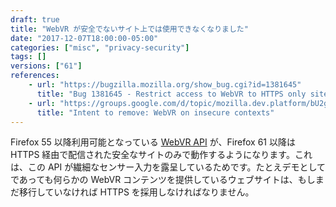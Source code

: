 ```yaml
---
draft: true
title: "WebVR が安全でないサイト上では使用できなくなりました"
date: "2017-12-07T18:00:00-05:00"
categories: ["misc", "privacy-security"]
tags: []
versions: ["61"]
references:
    - url: "https://bugzilla.mozilla.org/show_bug.cgi?id=1381645"
      title: "Bug 1381645 - Restrict access to WebVR to HTTPS only sites."
    - url: "https://groups.google.com/d/topic/mozilla.dev.platform/bU2gil1SHkY/discussion"
      title: "Intent to remove: WebVR on insecure contexts"
---
```

Firefox 55 以降利用可能となっている [WebVR API](https://developer.mozilla.org/docs/Web/API/WebVR_API) が、Firefox 61 以降は HTTPS 経由で配信された安全なサイトのみで動作するようになります。これは、この API が繊細なセンサー入力を露呈しているためです。たとえデモとしてであっても何らかの WebVR コンテンツを提供しているウェブサイトは、もしまだ移行していなければ HTTPS を採用しなければなりません。
